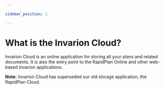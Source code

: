 ```yaml
---

sidebar_position: 1

---
```

# What is the Invarion Cloud?
Invarion Cloud is an online application for storing all your plans and related documents. It is also the entry point to the RapidPlan Online and other web-based Invarion applications.

**Note:** Invarion Cloud has superseded our old storage application, the RapidPlan Cloud.